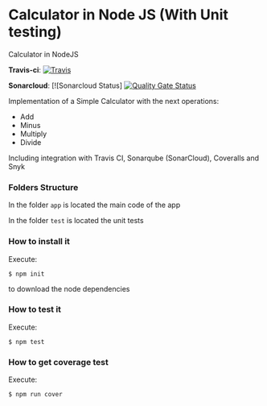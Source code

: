 # Calculator in Node JS (With Unit testing)
Calculator in NodeJS

__Travis-ci__: [![Travis](https://api.travis-ci.org/jzavalaq/CalculatorNodeJS.svg?branch=main)]()

__Sonarcloud__: [![Sonarcloud Status]
[![Quality Gate Status](https://sonarcloud.io/api/project_badges/measure?project=jzavalaq_CalculatorNodeJS&metric=alert_status)](https://sonarcloud.io/dashboard?id=jzavalaq_CalculatorNodeJS)


Implementation of a Simple Calculator with the next operations:

* Add
* Minus
* Multiply
* Divide

Including integration with Travis CI, Sonarqube (SonarCloud), Coveralls and Snyk

### Folders Structure

In the folder `app` is located the main code of the app

In the folder `test` is located the unit tests

### How to install it

Execute:

```shell
$ npm init
```
to download the node dependencies

### How to test it

Execute:

```shell
$ npm test
```

### How to get coverage test

Execute:

```shell
$ npm run cover
```
